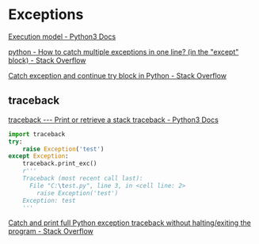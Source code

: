 # Exceptions
[Execution model - Python3 Docs](https://docs.python.org/3/reference/executionmodel.html#exceptions)

[python - How to catch multiple exceptions in one line? (in the "except" block) - Stack Overflow](https://stackoverflow.com/questions/6470428/how-to-catch-multiple-exceptions-in-one-line-in-the-except-block)

[Catch exception and continue try block in Python - Stack Overflow](https://stackoverflow.com/questions/19522990/catch-exception-and-continue-try-block-in-python)

## traceback
[traceback --- Print or retrieve a stack traceback - Python3 Docs](https://docs.python.org/3/library/traceback.html)

```python
import traceback
try:
    raise Exception('test')
except Exception:
    traceback.print_exc()
    r'''
    Traceback (most recent call last):
      File "C:\test.py", line 3, in <cell line: 2>
        raise Exception('test')
    Exception: test
    '''
```

[Catch and print full Python exception traceback without halting/exiting the program - Stack Overflow](https://stackoverflow.com/questions/3702675/catch-and-print-full-python-exception-traceback-without-halting-exiting-the-prog)